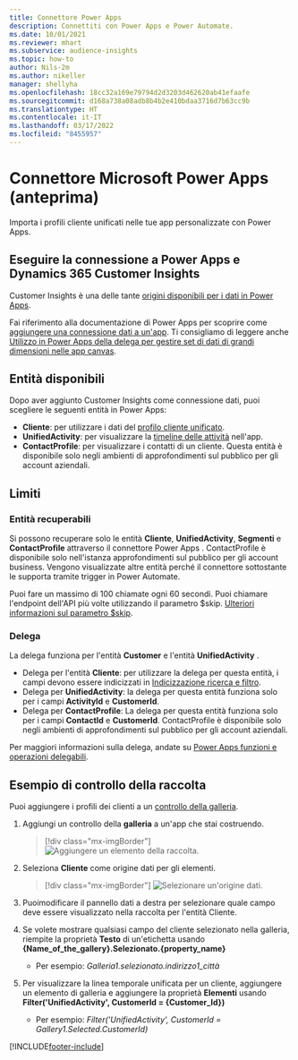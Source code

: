 ```yaml
---
title: Connettore Power Apps
description: Connettiti con Power Apps e Power Automate.
ms.date: 10/01/2021
ms.reviewer: mhart
ms.subservice: audience-insights
ms.topic: how-to
author: Nils-2m
ms.author: nikeller
manager: shellyha
ms.openlocfilehash: 18cc32a169e79794d2d3203d462620ab41efaafe
ms.sourcegitcommit: d168a738a08adb8b4b2e410bdaa3716d7b63cc9b
ms.translationtype: HT
ms.contentlocale: it-IT
ms.lasthandoff: 03/17/2022
ms.locfileid: "8455957"
---
```

# <a name="microsoft-power-apps-connector-preview"></a>Connettore Microsoft Power Apps (anteprima)

Importa i profili cliente unificati nelle tue app personalizzate con Power Apps.

## <a name="connect-power-apps-and-dynamics-365-customer-insights"></a>Eseguire la connessione a Power Apps e Dynamics 365 Customer Insights

Customer Insights è una delle tante [origini disponibili per i dati in Power Apps](/powerapps/maker/canvas-apps/working-with-data-sources).

Fai riferimento alla documentazione di Power Apps per scoprire come [aggiungere una connessione dati a un'app](/powerapps/maker/canvas-apps/add-data-connection). Ti consigliamo di leggere anche [Utilizzo in Power Apps della delega per gestire set di dati di grandi dimensioni nelle app canvas](/powerapps/maker/canvas-apps/delegation-overview).

## <a name="available-entities"></a>Entità disponibili

Dopo aver aggiunto Customer Insights come connessione dati, puoi scegliere le seguenti entità in Power Apps:

- **Cliente**: per utilizzare i dati del [profilo cliente unificato](customer-profiles.md).
- **UnifiedActivity**: per visualizzare la [timeline delle attività](activities.md) nell'app.
- **ContactProfile**: per visualizzare i contatti di un cliente. Questa entità è disponibile solo negli ambienti di approfondimenti sul pubblico per gli account aziendali.

## <a name="limitations"></a>Limiti

### <a name="retrievable-entities"></a>Entità recuperabili

Si possono recuperare solo le entità **Cliente**, **UnifiedActivity**, **Segmenti** e **ContactProfile** attraverso il connettore Power Apps . ContactProfile è disponibile solo nell'istanza approfondimenti sul pubblico per gli account business. Vengono visualizzate altre entità perché il connettore sottostante le supporta tramite trigger in Power Automate.

Puoi fare un massimo di 100 chiamate ogni 60 secondi. Puoi chiamare l'endpoint dell'API più volte utilizzando il parametro $skip. [Ulteriori informazioni sul parametro $skip](/connectors/customerinsights/#get-items-from-an-entity).

### <a name="delegation"></a>Delega

La delega funziona per l'entità **Customer** e l'entità **UnifiedActivity** . 

- Delega per l'entità **Cliente**: per utilizzare la delega per questa entità, i campi devono essere indicizzati in [Indicizzazione ricerca e filtro](search-filter-index.md).  
- Delega per **UnifiedActivity**: la delega per questa entità funziona solo per i campi **ActivityId** e **CustomerId**.  
- Delega per **ContactProfile**: La delega per questa entità funziona solo per i campi **ContactId** e **CustomerId**. ContactProfile è disponibile solo negli ambienti di approfondimenti sul pubblico per gli account aziendali.

Per maggiori informazioni sulla delega, andate su [Power Apps funzioni e operazioni delegabili](/powerapps/maker/canvas-apps/delegation-overview). 

## <a name="example-gallery-control"></a>Esempio di controllo della raccolta

Puoi aggiungere i profili dei clienti a un [controllo della galleria](/powerapps/maker/canvas-apps/add-gallery).

1. Aggiungi un controllo della **galleria** a un'app che stai costruendo.

    > [!div class="mx-imgBorder"]
    > ![Aggiungere un elemento della raccolta.](media/connector-powerapps9.png "Aggiungi un elemento di galleria.")

2. Seleziona **Cliente** come origine dati per gli elementi.

    > [!div class="mx-imgBorder"]
    > ![Selezionare un'origine dati.](media/choose-datasource-powerapps.png "Seleziona un'origine dati.")

3. Puoimodificare il pannello dati a destra per selezionare quale campo deve essere visualizzato nella raccolta per l'entità Cliente.

4. Se volete mostrare qualsiasi campo del cliente selezionato nella galleria, riempite la proprietà **Testo** di un'etichetta usando **{Name_of_the_gallery}.Selezionato.{property_name}**  
    - Per esempio: _Galleria1.selezionato.indirizzo1_città_

5. Per visualizzare la linea temporale unificata per un cliente, aggiungere un elemento di galleria e aggiungere la proprietà **Elementi** usando **Filter('UnifiedActivity', CustomerId = {Customer_Id})**  
    - Per esempio: _Filter('UnifiedActivity', CustomerId = Gallery1.Selected.CustomerId)_


[!INCLUDE[footer-include](../includes/footer-banner.md)]

